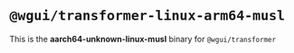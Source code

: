 # `@wgui/transformer-linux-arm64-musl`

This is the **aarch64-unknown-linux-musl** binary for `@wgui/transformer`
